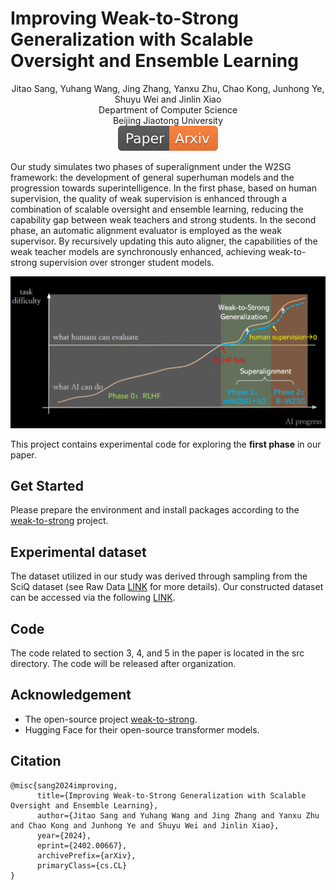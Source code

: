 # Improving Weak-to-Strong Generalization with Scalable Oversight and Ensemble Learning

<div align="center">
Jitao Sang, Yuhang Wang, Jing Zhang, Yanxu Zhu, Chao Kong, Junhong Ye, Shuyu Wei and Jinlin Xiao
</div>
<div align="center">
Department of Computer Science
</div>
<div align="center">
Beijing Jiaotong University
</div>


<div align="center">
    <a href="https://arxiv.org/pdf/2402.00667.pdf"><img src="images/Paper-Arxiv-orange.svg" ></a>
</div>

Our study simulates two phases of superalignment under the W2SG framework: the development of general superhuman models and the progression towards superintelligence. 
In the first phase, based on human supervision, the quality of weak supervision is enhanced through a combination of scalable oversight and ensemble learning, reducing the capability gap between weak teachers and strong students.
In the second phase, an automatic alignment evaluator is employed as the weak supervisor. By recursively updating this auto aligner, the capabilities of the weak teacher models are synchronously enhanced, achieving weak-to-strong supervision
over stronger student models.

<p align="center">
  <img src="images/2-b.png" >
</p>

This project contains experimental code for exploring the **first phase** in our paper.

## Get Started
Please prepare the environment and install packages according to the [weak-to-strong](https://github.com/openai/weak-to-strong) project.


## Experimental dataset
The dataset utilized in our study was derived through sampling from the SciQ dataset (see Raw Data [LINK](https://huggingface.co/datasets/sciq) for more details). 
Our constructed dataset can be accessed via the following [LINK](https://drive.google.com/drive/folders/1zLtBuysl17TsAjfMSsjc0B4iAXatslWD?usp=drive_link).

## Code
The code related to section 3, 4, and 5 in the paper is located in the src directory.
The code will be released after organization.



## Acknowledgement
- The open-source project [weak-to-strong](https://github.com/openai/weak-to-strong).
- Hugging Face for their open-source transformer models.

## Citation
```
@misc{sang2024improving,
      title={Improving Weak-to-Strong Generalization with Scalable Oversight and Ensemble Learning}, 
      author={Jitao Sang and Yuhang Wang and Jing Zhang and Yanxu Zhu and Chao Kong and Junhong Ye and Shuyu Wei and Jinlin Xiao},
      year={2024},
      eprint={2402.00667},
      archivePrefix={arXiv},
      primaryClass={cs.CL}
}
```
